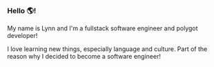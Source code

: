 ### Hello  🌎!

My name is Lynn and I'm a fullstack software engineer and polygot developer! 

I love learning new things, especially language and culture. Part of the reason why I decided to become a software engineer!




<!--
**lynnluong04/lynnluong04** is a ✨ _special_ ✨ repository because its `README.md` (this file) appears on your GitHub profile.

Here are some ideas to get you started:

- 🔭 I’m currently working on ...
- 🌱 I’m currently learning ...
- 👯 I’m looking to collaborate on ...
- 🤔 I’m looking for help with ...
- 💬 Ask me about ...
- 📫 How to reach me: ...
- 😄 Pronouns: ...
- ⚡ Fun fact: ...
-->
